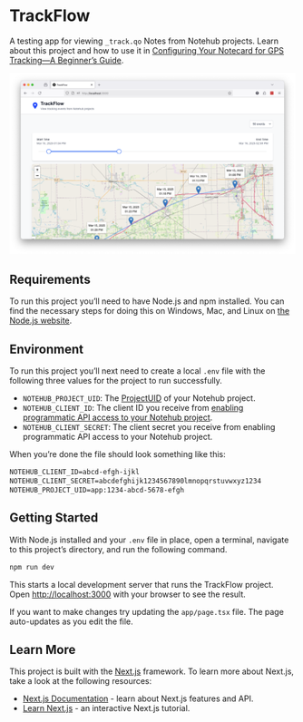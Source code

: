 # TrackFlow

A testing app for viewing `_track.qo` Notes from Notehub projects. Learn about this project and how to use it in [Configuring Your Notecard for GPS Tracking—A Beginner’s Guide](https://dev.blues.com/blog/gps-tracking-beginner-guide).

![A screenshot of the TrackFlow app](screenshot.png)

## Requirements

To run this project you’ll need to have Node.js and npm installed. You can find the necessary steps for doing this on Windows, Mac, and Linux on [the Node.js website](https://nodejs.org/en/download).

## Environment

To run this project you’ll next need to create a local `.env` file with the following three values for the project to run successfully.

* `NOTEHUB_PROJECT_UID`: The [ProjectUID](https://dev.blues.io/api-reference/glossary/#projectuid) of your Notehub project.
* `NOTEHUB_CLIENT_ID`: The client ID you receive from [enabling programmatic API access to your Notehub project](https://dev.blues.io/api-reference/notehub-api/api-introduction/#authentication-with-oauth-bearer-tokens).
* `NOTEHUB_CLIENT_SECRET`: The client secret you receive from enabling programmatic API access to your Notehub project.

When you’re done the file should look something like this:

```plaintext
NOTEHUB_CLIENT_ID=abcd-efgh-ijkl
NOTEHUB_CLIENT_SECRET=abcdefghijk1234567890lmnopqrstuvwxyz1234
NOTEHUB_PROJECT_UID=app:1234-abcd-5678-efgh
```

## Getting Started

With Node.js installed and your `.env` file in place, open a terminal, navigate to this project’s directory, and run the following command.

```bash
npm run dev
```

This starts a local development server that runs the TrackFlow project. Open [http://localhost:3000](http://localhost:3000) with your browser to see the result.

If you want to make changes try updating the `app/page.tsx` file. The page auto-updates as you edit the file.

## Learn More

This project is built with the [Next.js](https://nextjs.org/) framework. To learn more about Next.js, take a look at the following resources:

* [Next.js Documentation](https://nextjs.org/docs) - learn about Next.js features and API.
* [Learn Next.js](https://nextjs.org/learn) - an interactive Next.js tutorial.
